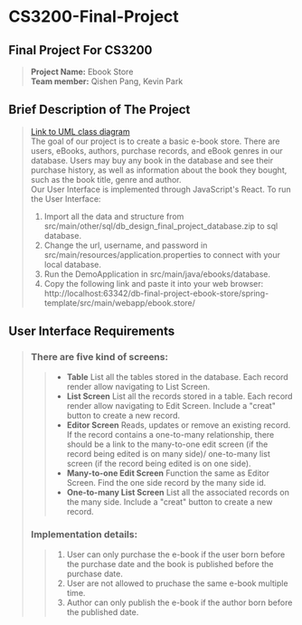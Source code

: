 # CS3200-Final-Project

## Final Project For CS3200 
> **Project Name:** Ebook Store <br />
> **Team member:** Qishen Pang, Kevin Park <br />
 
## Brief Description of The Project
> [Link to UML class diagram](https://github.com/YsGBt/CS3200-Final-Project/blob/main/db_design_final_project_UML.pdf) <br />
> The goal of our project is to create a basic e-book store. There are users, eBooks, authors, purchase records, and eBook genres in our database. Users may buy any book in the database and see their purchase history, as well as information about the book they bought, such as the book title, genre and author. <br />
> Our User Interface is implemented through JavaScript's React. To run the User Interface: <br />
> 1. Import all the data and structure from src/main/other/sql/db_design_final_project_database.zip to sql database. <br />
> 2. Change the url, username, and password in src/main/resources/application.properties to connect with your local database. <br />
> 3. Run the DemoApplication in src/main/java/ebooks/database. <br />
> 4. Copy the following link and paste it into your web browser: <br />
> http://localhost:63342/db-final-project-ebook-store/spring-template/src/main/webapp/ebook.store/ <br />

## User Interface Requirements
> ### There are five kind of screens: <br />
> > - **Table** List all the tables stored in the database. Each record render allow navigating to List Screen. <br />
> > - **List Screen** List all the records stored in a table. Each record render allow navigating to Edit Screen. Include a "creat" button to create a new record. <br />
> > - **Editor Screen** Reads, updates or remove an existing record. If the record contains a one-to-many relationship, there should be a link to the many-to-one edit screen (if the record being edited is on many side)/ one-to-many list screen (if the record being edited is on one side). <br />
> > - **Many-to-one Edit Screen** Function the same as Editor Screen. Find the one side record by the many side id. <br />
> > - **One-to-many List Screen** List all the associated records on the many side. Include a "creat" button to create a new record. <br />
> ### Implementation details: <br />
> > 1. User can only purchase the e-book if the user born before the purchase date and the book is published before the purchase date. <br />
> > 2. User are not allowed to pruchase the same e-book multiple time. <br />
> > 3. Author can only publish the e-book if the author born before the published date. <br />
